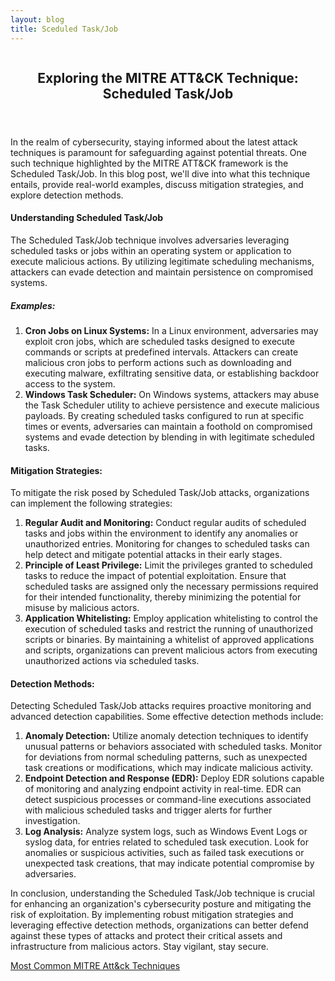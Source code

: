 ```yaml
---
layout: blog
title: Sceduled Task/Job
---
```



<div id="main" class="s-content__main large-8 column">
<article class="entry">

<header class="entry__header">

<h2 class="entry__title h1">
    Exploring the MITRE ATT&CK Technique: Scheduled Task/Job
</h2>        
</header>

<div class="entry__content">

<p>In the realm of cybersecurity, staying informed about the latest attack techniques is paramount for safeguarding against potential threats. One such technique highlighted by the MITRE ATT&CK framework is the Scheduled Task/Job. In this blog post, we'll dive into what this technique entails, provide real-world examples, discuss mitigation strategies, and explore detection methods.</p>

<h4>Understanding Scheduled Task/Job</h4>

<p>The Scheduled Task/Job technique involves adversaries leveraging scheduled tasks or jobs within an operating system or application to execute malicious actions. By utilizing legitimate scheduling mechanisms, attackers can evade detection and maintain persistence on compromised systems.</p>

<h5>Examples:</h5>
<p><ol>
<li><strong>Cron Jobs on Linux Systems:</strong> In a Linux environment, adversaries may exploit cron jobs, which are scheduled tasks designed to execute commands or scripts at predefined intervals. Attackers can create malicious cron jobs to perform actions such as downloading and executing malware, exfiltrating sensitive data, or establishing backdoor access to the system.</li>
    
<li><strong>Windows Task Scheduler:</strong> On Windows systems, attackers may abuse the Task Scheduler utility to achieve persistence and execute malicious payloads. By creating scheduled tasks configured to run at specific times or events, adversaries can maintain a foothold on compromised systems and evade detection by blending in with legitimate scheduled tasks.</li>
 </ol></p>   

<h4>Mitigation Strategies:</h4>
<p>
To mitigate the risk posed by Scheduled Task/Job attacks, organizations can implement the following strategies:
<ol>
<li><strong>Regular Audit and Monitoring:</strong> Conduct regular audits of scheduled tasks and jobs within the environment to identify any anomalies or unauthorized entries. Monitoring for changes to scheduled tasks can help detect and mitigate potential attacks in their early stages.</li>
    
<li><strong>Principle of Least Privilege:</strong> Limit the privileges granted to scheduled tasks to reduce the impact of potential exploitation. Ensure that scheduled tasks are assigned only the necessary permissions required for their intended functionality, thereby minimizing the potential for misuse by malicious actors.</li>
    
<li><strong>Application Whitelisting:</strong> Employ application whitelisting to control the execution of scheduled tasks and restrict the running of unauthorized scripts or binaries. By maintaining a whitelist of approved applications and scripts, organizations can prevent malicious actors from executing unauthorized actions via scheduled tasks.</li>
 </ol></p>   

<h4>Detection Methods:</h4>
<p>
Detecting Scheduled Task/Job attacks requires proactive monitoring and advanced detection capabilities. Some effective detection methods include:
<ol>
<li><strong>Anomaly Detection:</strong> Utilize anomaly detection techniques to identify unusual patterns or behaviors associated with scheduled tasks. Monitor for deviations from normal scheduling patterns, such as unexpected task creations or modifications, which may indicate malicious activity.</li>
    
<li><strong>Endpoint Detection and Response (EDR):</strong> Deploy EDR solutions capable of monitoring and analyzing endpoint activity in real-time. EDR can detect suspicious processes or command-line executions associated with malicious scheduled tasks and trigger alerts for further investigation.</li>
    
<li><strong>Log Analysis:</strong> Analyze system logs, such as Windows Event Logs or syslog data, for entries related to scheduled task execution. Look for anomalies or suspicious activities, such as failed task executions or unexpected task creations, that may indicate potential compromise by adversaries.</li>
  </ol></p>  

<p>In conclusion, understanding the Scheduled Task/Job technique is crucial for enhancing an organization's cybersecurity posture and mitigating the risk of exploitation. By implementing robust mitigation strategies and leveraging effective detection methods, organizations can better defend against these types of attacks and protect their critical assets and infrastructure from malicious actors. Stay vigilant, stay secure.</p>

<p><a href="../../03/25/MITRE_Att&ck_Intro.html">Most Common MITRE Att&ck Techniques</a></p>

</div>
</article> <!-- end entry -->

</div> <!-- end main -->  